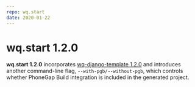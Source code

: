 ```yaml
---
repo: wq.start
date: 2020-01-22
---
```


# wq.start 1.2.0

**wq.start 1.2.0** incorporates [wq-django-template 1.2.0](./wq-django-template-1.2.0.md) and introduces another command-line flag, `--with-pgb/--without-pgb`, which controls whether PhoneGap Build integration is included in the generated project. 